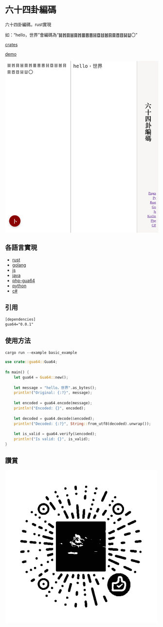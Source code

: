 # 六十四卦編碼

六十四卦編碼，rust實現

如：“hello，世界”會編碼為“䷯䷬䷿䷶䷸䷬䷀䷌䷌䷎䷼䷲䷰䷳䷸䷘䷔䷭䷒〇”

[crates](https://crates.io/crates/gua64)

[demo](https://lizongying.github.io/js-gua64/)

![](screenshots/img.png)

## 各語言實現

* [rust](https://github.com/lizongying/rs-gua64)
* [golang](https://github.com/lizongying/go-gua64)
* [js](https://github.com/lizongying/js-gua64)
* [java](https://github.com/lizongying/java-gua64)
* [php-gua64](https://github.com/lizongying/php-gua64)
* [python](https://github.com/lizongying/pygua64)
* [c#](https://github.com/lizongying/dotnet-gua64)

## 引用

```
[dependencies]
gua64="0.0.1"
```

## 使用方法

```shell
cargo run --example basic_example
```

```rust
use crate::gua64::Gua64;

fn main() {
    let gua64 = Gua64::new();

    let message = "hello，世界".as_bytes();
    println!("Original: {:?}", message);

    let encoded = gua64.encode(message);
    println!("Encoded: {}", encoded);

    let decoded = gua64.decode(&encoded);
    println!("Decoded: {:?}", String::from_utf8(decoded).unwrap());

    let is_valid = gua64.verify(&encoded);
    println!("Is valid: {}", is_valid);
}
```

## 讚賞

![image](./screenshots/appreciate.png)